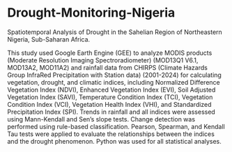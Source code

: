 # Drought-Monitoring-Nigeria
Spatiotemporal Analysis of Drought in the Sahelian Region of Northeastern Nigeria, Sub-Saharan Africa.

This study used Google Earth Engine (GEE) to analyze MODIS products (Moderate Resolution Imaging Spectroradiometer) (MOD13Q1 V6.1, MOD13A2, MOD11A2) and rainfall data from CHIRPS (Climate Hazards Group InfraRed Precipitation with Station data) (2001-2024) for calculating vegetation, drought, and climatic indices, including Normalized Difference Vegetation Index (NDVI), Enhanced Vegetation Index (EVI), Soil Adjusted Vegetation Index (SAVI), Temperature Condition Index (TCI), Vegetation Condition Index (VCI), Vegetation Health Index (VHI), and Standardized Precipitation Index (SPI). Trends in rainfall and all indices were assessed using Mann-Kendall and Sen’s slope tests. Change detection was performed using rule-based classification. Pearson, Spearman, and Kendall Tau tests were applied to evaluate the relationships between the indices and the drought phenomenon. Python was used for all statistical analyses.
